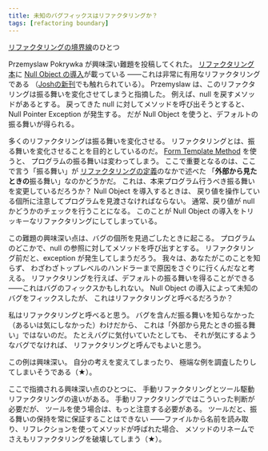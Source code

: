 ```yaml
---
title: 未知のバグフィックスはリファクタリングか？
tags: [refactoring boundary]
---
```


[リファクタリングの境界線](/RefactoringBoundary)のひとつ

Przemyslaw Pokrywka が興味深い難題を投稿してくれた。
[リファクタリング本](https://martinfowler.com/books.html#refactoring)に [Null Object の導入](http://www.refactoring.com/catalog/introduceNullObject.html)が載っている
——これは非常に有用なリファクタリングである
（[Joshの新刊](https://martinfowler.com/books.html#r2p)でも触れられている）。
Przemyslaw は、このリファクタリングは振る舞いを変化させてしまうと指摘した。
例えば、null を戻すメソッドがあるとする。
戻ってきた null に対してメソッドを呼び出そうとすると、
Null Pointer Exception が発生する。
だが Null Object を使うと、デフォルトの振る舞いが得られる。

多くのリファクタリングは振る舞いを変化させる。
リファクタリングとは、振る舞いを変化させることを目的としているのだ。
[Form Template Method](http://www.refactoring.com/catalog/formTemplateMethod.html) を使うと、
プログラムの振る舞いは変わってしまう。
ここで重要となるのは、ここで言う「振る舞い」が
[リファクタリングの定義](/DefinitionOfRefactoring)のなかで述べた
「**外部から見たときの**振る舞い」なのかどうかだ。
これは、本来プログラム行うべき振る舞いを変更しているだろうか？
Null Object を導入するときは、
戻り値を操作している個所に注意してプログラムを見渡さなければならない。
通常、戻り値が null かどうかのチェックを行うことになる。
このことが Null Object の導入をトリッキーなリファクタリングにしてしまっている。

この難題の興味深い点は、バグの個所を見過ごしたときに起こる。
プログラムのどこかで、null の参照に対してメソッドを呼び出すとする。
リファクタリング前だと、exception が発生してしまうだろう。
我々は、あなたがこのことを知らず、
わざわざトップレベルのハンドラーまで原因をさぐりに行くんだなと考える。
リファクタリングを行えば、デフォルトの振る舞いを得ることができる
——これはバグのフィックスかもしれない。
Null Object の導入によって未知のバグをフィックスしたが、
これはリファクタリングと呼べるだろうか？

私はリファクタリングと呼べると思う。
バグを含んだ振る舞いを知らなかった（あるいは気にしなかった）わけだから、
これは「外部から見たときの振る舞い」ではないのだ。
たとえバグに気付いていたとしても、
それが気にするようなバグでなければ、
リファクタリングと呼んでもよいと思う。

この例は興味深い。
自分の考えを変えてしまったり、
極端な例を調査したりしてしまいそうである（★）。

ここで指摘される興味深い点のひとつに、
手動リファクタリングとツール駆動リファクタリングの違いがある。
手動リファクタリングではこういった判断が必要だが、
ツールを使う場合は、もっと注意する必要がある。
ツールだと、振る舞いの保持を常に保証することはできない
——ファイルから名前を読み取り、リフレクションを使ってメソッドが呼ばれた場合、
メソッドのリネームでさえもリファクタリングを破壊してしまう（★）。


